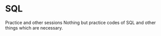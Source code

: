 # SQL
Practice and other sessions
Nothing but practice codes of SQL and other things which are necessary.
